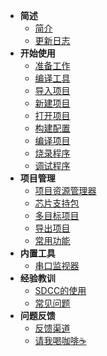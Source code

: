 - **简述**
  - [简介](README.md)
  - [更新日志](https://marketplace.visualstudio.com/items/CL.eide/changelog)
- **开始使用**
  - [准备工作](zh-cn/prepare_work.md)
  - [编译工具](zh-cn/toolchain_support.md)
  - [导入项目](zh-cn/import_project.md)
  - [新建项目](zh-cn/create_project.md)
  - [打开项目](zh-cn/open_project.md)
  - [构建配置](zh-cn/builder_config.md)
  - [编译项目](zh-cn/build_project.md)
  - [烧录程序](zh-cn/download_to_device.md)
  - [调试程序](zh-cn/debug_project.md)
- **项目管理**
  - [项目资源管理器](zh-cn/project_manager.md)
  - [芯片支持包](zh-cn/chip_support_pack.md)
  - [多目标项目](zh-cn/project_targets.md)
  - [导出项目](zh-cn/export_project.md)
  - [常用功能](zh-cn/other_functions.md)
- **内置工具**
  - [串口监视器](zh-cn/serialport_monitor.md)
- **经验教训**
  - [SDCC的使用](zh-cn/sdcc.md)
  - [常见问题](https://discuss.em-ide.com/t/FAQ)
- **问题反馈**
  - [反馈渠道](zh-cn/issue_report.md)
  - [请我喝咖啡☕](zh-cn/coffee.md)